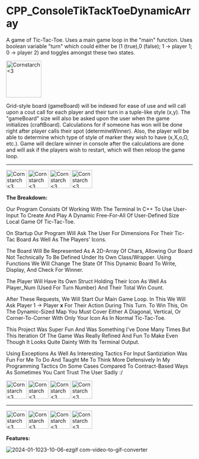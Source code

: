 # CPP_ConsoleTikTackToeDynamicArray
A game of Tic-Tac-Toe. Uses a main game loop in the "main" function.
Uses boolean variable "turn" which could either be (1 (true),0 (false); 1 -> player 1; 0 -> player 2) and toggles
amongst these two states.

<img src="https://github.com/Kingerthanu/CPP_ConsoleTikTackToeDynamicArray/assets/76754592/9b0c0b33-b084-4b11-8c8e-a75f8adc36f7" alt="Cornstarch <3" width="95" height="99">

Grid-style board (gameBoard) will be indexed for ease of use and will call upon a 
cout call for each player and their turn in a tuple-like style (x,y). The "gameBoard" size will also be
asked upon the user when the game initializes (craftBoard). Calculations for if someone has won will be done right after 
player calls their spot (determineWinner). Also, the player will be able to determine
which type of style of marker they wish to have (x,X,o,O, etc.). Game will declare winner in console
after the calculations are done and will ask if the players wish to restart, which will then reloop the game loop. 

----------------------------------------------
<img src="https://github.com/Kingerthanu/CPP_ConsoleTikTackToeDynamicArray/assets/76754592/b0d5897e-f4a7-4c4e-ba7b-3f11e64bb589" alt="Cornstarch <3" width="55" height="49"> <img src="https://github.com/Kingerthanu/CPP_ConsoleTikTackToeDynamicArray/assets/76754592/b0d5897e-f4a7-4c4e-ba7b-3f11e64bb589" alt="Cornstarch <3" width="55" height="49"> <img src="https://github.com/Kingerthanu/CPP_ConsoleTikTackToeDynamicArray/assets/76754592/b0d5897e-f4a7-4c4e-ba7b-3f11e64bb589" alt="Cornstarch <3" width="55" height="49"> <img src="https://github.com/Kingerthanu/CPP_ConsoleTikTackToeDynamicArray/assets/76754592/b0d5897e-f4a7-4c4e-ba7b-3f11e64bb589" alt="Cornstarch <3" width="55" height="49">


**The Breakdown:**

  Our Program Consists Of Working With The Terminal In C++ To Use User-Input To Create And Play A Dynamic Free-For-All Of User-Defined Size Local Game Of Tic-Tac-Toe.

  On Startup Our Program Will Ask The User For Dimensions For Their Tic-Tac Board As Well As The Players' Icons.

  The Board Will Be Represented As A 2D-Array Of Chars, Allowing Our Board Not Technically To Be Defined Under Its Own Class/Wrapper. Using Functions We Will Change The State Of This Dynamic Board To Write, Display, And Check For Winner. 

  The Player Will Have Its Own Struct Holding Their Icon As Well As Player_Num (Used For Turn Number) And Their Total Win Count.

  After These Requests, We Will Start Our Main Game Loop. In This We Will Ask Player 1 -> Player **x**  For Their Action During This Turn. To Win This, On The Dynamic-Sized Map You Must Cover Either A Diagonal, Vertical, Or Corner-To-Corner With Only Your Icon As In Normal Tic-Tac-Toe.

  This Project Was Super Fun And Was Something I've Done Many Times But This Iteration Of The Game Was Really Refined And Fun To Make Even Though It Looks Quite Dainty With Its Terminal Output.

  Using Exceptions As Well As Interesting Tactics For Input Santiziation Was Fun For Me To Do And Taught Me To Think More Defensively In My Programming Tactics On Some Cases Compared To Contract-Based Ways As Sometimes You Cant Trust The User Sadly :/

<img src="https://github.com/Kingerthanu/CPP_ConsoleTikTackToeDynamicArray/assets/76754592/ff048acd-2577-49d5-b958-21e2e50ff7cf" alt="Cornstarch <3" width="55" height="49"> <img src="https://github.com/Kingerthanu/CPP_ConsoleTikTackToeDynamicArray/assets/76754592/ff048acd-2577-49d5-b958-21e2e50ff7cf" alt="Cornstarch <3" width="55" height="49"> <img src="https://github.com/Kingerthanu/CPP_ConsoleTikTackToeDynamicArray/assets/76754592/ff048acd-2577-49d5-b958-21e2e50ff7cf" alt="Cornstarch <3" width="55" height="49"> <img src="https://github.com/Kingerthanu/CPP_ConsoleTikTackToeDynamicArray/assets/76754592/ff048acd-2577-49d5-b958-21e2e50ff7cf" alt="Cornstarch <3" width="55" height="49">


----------------------------------------------

<img src="https://github.com/Kingerthanu/CPP_ConsoleTikTackToeDynamicArray/assets/76754592/b99d9f90-00e9-468f-ad0d-a2918a82a8f6" alt="Cornstarch <3" width="55" height="49"> <img src="https://github.com/Kingerthanu/CPP_ConsoleTikTackToeDynamicArray/assets/76754592/b99d9f90-00e9-468f-ad0d-a2918a82a8f6" alt="Cornstarch <3" width="55" height="49"> <img src="https://github.com/Kingerthanu/CPP_ConsoleTikTackToeDynamicArray/assets/76754592/b99d9f90-00e9-468f-ad0d-a2918a82a8f6" alt="Cornstarch <3" width="55" height="49"> <img src="https://github.com/Kingerthanu/CPP_ConsoleTikTackToeDynamicArray/assets/76754592/b99d9f90-00e9-468f-ad0d-a2918a82a8f6" alt="Cornstarch <3" width="55" height="49">



**Features:**

![2024-01-1023-10-06-ezgif com-video-to-gif-converter](https://github.com/Kingerthanu/CPP_ConsoleTikTackToeDynamicArray/assets/76754592/ab14778e-c29c-45ff-b706-e7bd26b7415a)
